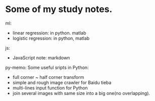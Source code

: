 # Some of my study notes.

ml:
- linear regression: in python. matlab
- logistic regression: in python, matlab

js:
- JavaScript note: markdown

py-memo:
Some useful sripts in Python:

- full corner ~ half corner transform
- simple and rough image crawler for Baidu tieba
- multi-lines input function for Python
- join several images with same size into a big one(no overlapping).